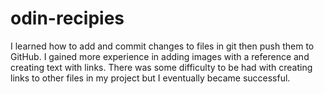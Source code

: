 # odin-recipies
I learned how to add and commit changes to files in git then push them to GitHub. I gained more experience in adding images with a reference and creating text with links. There was some difficulty to be had with creating links to other files in my project but I eventually became successful. 
